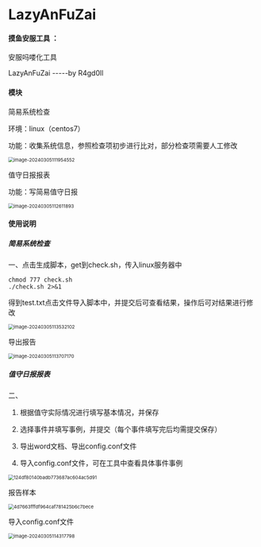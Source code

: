 # LazyAnFuZai

#### 摸鱼安服工具   ： 

安服吗喽化工具

LazyAnFuZai           -----by   R4gd0ll

#### 模块

简易系统检查

环境：linux（centos7）

功能：收集系统信息，参照检查项初步进行比对，部分检查项需要人工修改

<img src="C:\Users\34540\AppData\Roaming\Typora\typora-user-images\image-20240305111954552.png" alt="image-20240305111954552" style="zoom: 67%;" />

值守日报报表

功能：写简易值守日报

<img src="C:\Users\34540\AppData\Roaming\Typora\typora-user-images\image-20240305112611893.png" alt="image-20240305112611893" style="zoom:67%;" />

#### 使用说明

##### 简易系统检查

一、点击生成脚本，get到check.sh，传入linux服务器中

```
chmod 777 check.sh
./check.sh 2>&1
```

得到test.txt点击文件导入脚本中，并提交后可查看结果，操作后可对结果进行修改

<img src="C:\Users\34540\AppData\Roaming\Typora\typora-user-images\image-20240305113532102.png" alt="image-20240305113532102" style="zoom:67%;" />

导出报告

<img src="C:\Users\34540\AppData\Roaming\Typora\typora-user-images\image-20240305113707170.png" alt="image-20240305113707170" style="zoom:67%;" />

##### 值守日报报表

二、

1. 根据值守实际情况进行填写基本情况，并保存

2. 选择事件并填写事例，并提交（每个事件填写完后均需提交保存）

3. 导出word文档、导出config.conf文件
4. 导入config.conf文件，可在工具中查看具体事件事例

<img src="C:\Users\34540\Documents\WeChat Files\wxid_kzbocsvasgqc22\FileStorage\Temp\124df80140badb773687ac604ac5d91.png" alt="124df80140badb773687ac604ac5d91" style="zoom:67%;" />

报告样本

<img src="C:\Users\34540\Documents\WeChat Files\wxid_kzbocsvasgqc22\FileStorage\Temp\4d7663fffdf964caf781425b6c7bece.png" alt="4d7663fffdf964caf781425b6c7bece" style="zoom:67%;" />

导入config.conf文件

<img src="C:\Users\34540\AppData\Roaming\Typora\typora-user-images\image-20240305114317798.png" alt="image-20240305114317798" style="zoom:67%;" />
